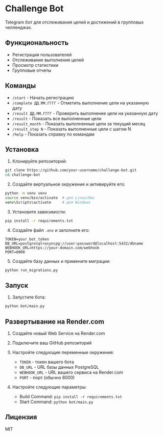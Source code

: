 # Challenge Bot

Telegram бот для отслеживания целей и достижений в групповых челленджах.

## Функциональность

- Регистрация пользователей
- Отслеживание выполнения целей
- Просмотр статистики
- Групповые отчеты

## Команды

- `/start` - Начать регистрацию
- `/complete ДД.ММ.ГГГГ` - Отметить выполнение цели на указанную дату
- `/result ДД.ММ.ГГГГ` - Проверить выполнение цели на указанную дату
- `/result` - Показать все выполненные цели
- `/result_month` - Показать выполненные цели за текущий месяц
- `/result_step N` - Показать выполненные цели с шагом N
- `/help` - Показать справку по командам

## Установка

1. Клонируйте репозиторий:
```bash
git clone https://github.com/your-username/challenge-bot.git
cd challenge-bot
```

2. Создайте виртуальное окружение и активируйте его:
```bash
python -m venv venv
source venv/bin/activate  # для Linux/Mac
venv\Scripts\activate     # для Windows
```

3. Установите зависимости:
```bash
pip install -r requirements.txt
```

4. Создайте файл `.env` и заполните его:
```
TOKEN=your_bot_token
DB_URL=postgresql+asyncpg://user:password@localhost:5432/dbname
WEBHOOK_URL=https://your-domain.com/webhook
PORT=8000
```

5. Создайте базу данных и примените миграции:
```bash
python run_migrations.py
```

## Запуск

1. Запустите бота:
```bash
python bot/main.py
```

## Развертывание на Render.com

1. Создайте новый Web Service на Render.com
2. Подключите ваш GitHub репозиторий
3. Настройте следующие переменные окружения:
   - `TOKEN` - токен вашего бота
   - `DB_URL` - URL базы данных PostgreSQL
   - `WEBHOOK_URL` - URL вашего сервиса на Render.com
   - `PORT` - порт (обычно 8000)

4. Настройте следующие параметры:
   - Build Command: `pip install -r requirements.txt`
   - Start Command: `python bot/main.py`

## Лицензия

MIT 